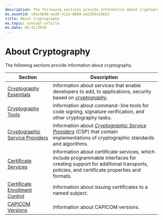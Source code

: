 ```yaml
---
description: The following sections provide information about cryptography.
ms.assetid: c0ac4b88-ae20-412a-8889-a4228dc54b53
title: About Cryptography
ms.topic: concept-article
ms.date: 05/31/2018
---
```


# About Cryptography

The following sections provide information about cryptography.



| Section                                                                | Description                                                                                                                                                                                                                                   |
|------------------------------------------------------------------------|-----------------------------------------------------------------------------------------------------------------------------------------------------------------------------------------------------------------------------------------------|
| [Cryptography Essentials](cryptography-essentials.md)                 | Information about services that enable developers to add, to applications, security based on [*cryptography*](../secgloss/c-gly.md).                                                          |
| [Cryptography Tools](cryptography-tools.md)                           | Information about command-line tools for code signing, signature verification, and other cryptography tasks.                                                                                                                                  |
| [Cryptographic Service Providers](cryptographic-service-providers.md) | Information about [*Cryptographic Service Providers*](../secgloss/c-gly.md) (CSP) that contain implementations of cryptographic standards and algorithms. |
| [Certificate Services](certificate-services.md)                       | Information about certificate services, which include programmable interfaces for creating support for additional transports, policies, and certificate properties and formats.                                                               |
| [Certificate Enrollment Control](certificate-enrollment-control.md)   | Information about issuing certificates to a named subject.                                                                                                                                                                                    |
| [CAPICOM Versions](capicom-versions.md)                               | Information about CAPICOM versions.                                                                                                                                                                                                           |



 

 

 
